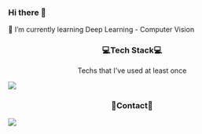 ### Hi there 👋

<p align="left">🌱 I’m currently learning Deep Learning - Computer Vision </p>


<h3 align = "center">💻Tech Stack💻</h3>
<p align="center"> Techs that I've used at least once </p>

<img src="https://img.shields.io/badge/쓰고자하는_텍스트-컬러코드?style=flat-square&logo=simpleicons에서_아이콘이름&logoColor=white"/></a>





<h3 align = "center">🙌Contact🙌</h3>
<a href="https://velog.io/@colorful-stars" target="_blank"><img src="https://img.shields.io/badge/Velog-20c997?style=flat-square&logo=Vimeo&logoColor=white"/></a>

